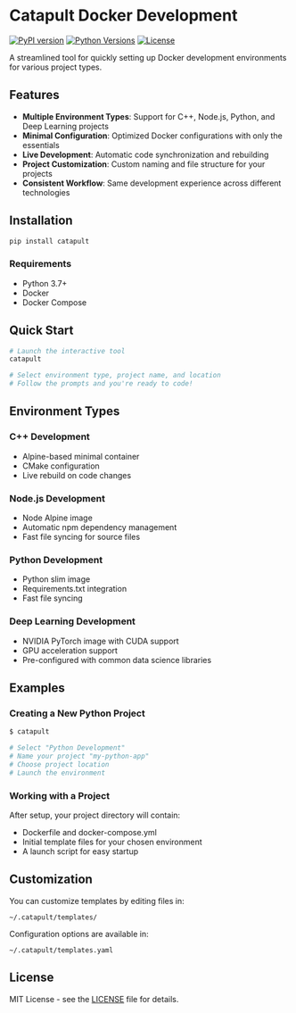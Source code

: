 # Catapult Docker Development

[![PyPI version](https://img.shields.io/pypi/v/catapult.svg)](https://pypi.org/project/catapult/)
[![Python Versions](https://img.shields.io/pypi/pyversions/catapult.svg)](https://pypi.org/project/catapult/)
[![License](https://img.shields.io/pypi/l/catapult.svg)](https://github.com/abtExp/catapult/blob/main/LICENSE)

A streamlined tool for quickly setting up Docker development environments for various project types.

## Features

- **Multiple Environment Types**: Support for C++, Node.js, Python, and Deep Learning projects
- **Minimal Configuration**: Optimized Docker configurations with only the essentials
- **Live Development**: Automatic code synchronization and rebuilding
- **Project Customization**: Custom naming and file structure for your projects
- **Consistent Workflow**: Same development experience across different technologies

## Installation

```bash
pip install catapult
```

### Requirements

- Python 3.7+
- Docker
- Docker Compose

## Quick Start

```bash
# Launch the interactive tool
catapult

# Select environment type, project name, and location
# Follow the prompts and you're ready to code!
```

## Environment Types

### C++ Development
- Alpine-based minimal container
- CMake configuration
- Live rebuild on code changes

### Node.js Development
- Node Alpine image
- Automatic npm dependency management
- Fast file syncing for source files

### Python Development
- Python slim image
- Requirements.txt integration
- Fast file syncing

### Deep Learning Development
- NVIDIA PyTorch image with CUDA support
- GPU acceleration support
- Pre-configured with common data science libraries

## Examples

### Creating a New Python Project

```bash
$ catapult

# Select "Python Development"
# Name your project "my-python-app"
# Choose project location
# Launch the environment
```

### Working with a Project

After setup, your project directory will contain:
- Dockerfile and docker-compose.yml
- Initial template files for your chosen environment
- A launch script for easy startup

## Customization

You can customize templates by editing files in:
```
~/.catapult/templates/
```

Configuration options are available in:
```
~/.catapult/templates.yaml
```

## License

MIT License - see the [LICENSE](https://github.com/abtExp/catapult/blob/main/LICENSE) file for details.